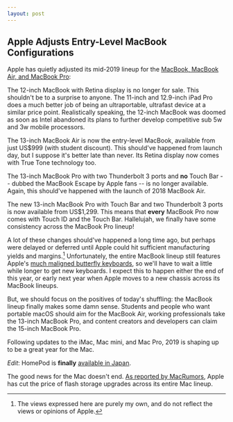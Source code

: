 ```yaml
---
layout: post
---
```

## Apple Adjusts Entry-Level MacBook Configurations

Apple has quietly adjusted its mid-2019 lineup for the [MacBook, MacBook Air, and MacBook Pro](https://www.apple.com/mac/):

The 12-inch MacBook with Retina display is no longer for sale. This shouldn't be to a surprise to anyone. The 11-inch and 12.9-inch iPad Pro does a much better job of being an ultraportable, ultrafast device at a similar price point. Realistically speaking, the 12-inch MacBook was doomed as soon as Intel abandoned its plans to further develop competitive sub 5w and 3w mobile processors.

The 13-inch MacBook Air is now the entry-level MacBook, available from just US$999 (with student discount). This should've happened from launch day, but I suppose it's better late than never. Its Retina display now comes with True Tone technology too.

The 13-inch MacBook Pro with two Thunderbolt 3 ports and **no** Touch Bar -- dubbed the MacBook Escape by Apple fans -- is no longer available. Again, this should've happened with the launch of 2018 MacBook Air.

The new 13-inch MacBook Pro with Touch Bar and two Thunderbolt 3 ports is now available from US$1,299. This means that **every** MacBook Pro now comes with Touch ID and the Touch Bar. Hallelujah, we finally have some consistency across the MacBook Pro lineup!

A lot of these changes should've happened a long time ago, but perhaps were delayed or deferred until Apple could hit sufficient manufacturing yields and margins.[^1]
Unfortunately, the entire MacBook lineup still features Apple's [much maligned butterfly keyboards](https://support.apple.com/keyboard-service-program-for-mac-notebooks), so we'll have to wait a little while longer to get new keyboards. I expect this to happen either the end of this year, or early next year when Apple moves to a new chassis across its MacBook lineups.

But, we should focus on the positives of today's shuffling: the MacBook lineup finally makes some damn sense. Students and people who want portable macOS should aim for the MacBook Air, working professionals take the 13-inch MacBook Pro, and content creators and developers can claim the 15-inch MacBook Pro.

Following updates to the iMac, Mac mini, and Mac Pro, 2019 is shaping up to be a great year for the Mac.

*Edit*: HomePod is **finally** [available in Japan](https://www.apple.com/jp/homepod/).

The good news for the Mac doesn't end. [As reported by MacRumors](https://www.macrumors.com/2019/07/09/storage-upgrades-price-drop/), Apple has cut the price of flash storage upgrades across its entire Mac lineup.

[^1]: The views expressed here are purely my own, and do not reflect the views or opinions of Apple.
